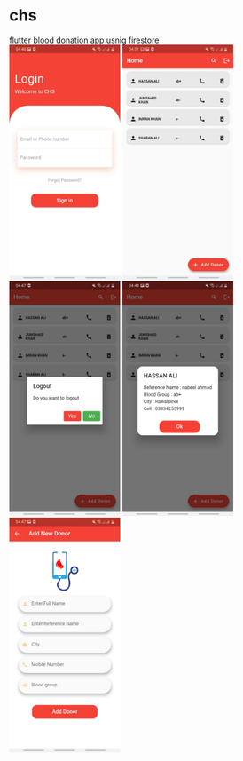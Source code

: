 # chs
flutter blood donation app usnig firestore
<br/>
<img src="Screenshots/1.jpeg" alt="drawing" width="200"/>
<img src="Screenshots/2.jpeg" alt="drawing" width="200"/>
<img src="Screenshots/3.jpeg" alt="drawing" width="200"/>
<img src="Screenshots/4.jpeg" alt="drawing" width="200"/>
<img src="Screenshots/5.jpeg" alt="drawing" width="200"/>



